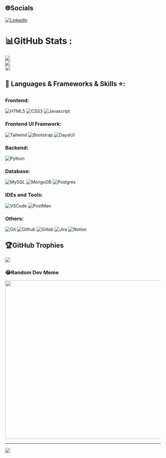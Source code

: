 
## 🌐Socials
[![LinkedIn](https://img.shields.io/badge/LinkedIn-%230077B5.svg?logo=linkedin&logoColor=white)](https://www.linkedin.com/in/tanakorn-priyaudom-274806230/) 

# 📊GitHub Stats :
![](https://github-readme-stats.vercel.app/api?username=tnknkt&theme=radical&hide_border=false&include_all_commits=false&count_private=false)<br/>
![](https://github-readme-streak-stats.herokuapp.com/?user=tnknkt&theme=radical&hide_border=false)<br/>
![](https://github-readme-stats.vercel.app/api/top-langs/?username=tnknkt&theme=radical&hide_border=false&include_all_commits=false&count_private=false&layout=compact)

## 🔨 Languages & Frameworks & Skills ⭐️:

### Frontend:
![HTML5](https://img.shields.io/badge/-HTML5-E34F26?style=for-the-badge&logo=html5&logoColor=white)
![CSS3](https://img.shields.io/badge/-CSS3-1572B6?style=for-the-badge&logo=css3)
![Javascript](https://img.shields.io/badge/JavaScript-F7DF1E.svg?style=for-the-badge&logo=javascript&logoColor=white)

### Frontend UI Framwork:
![Tailwind](https://img.shields.io/badge/TailwindCSS-06B6D4?style=for-the-badge&logo=tailwindcss&logoColor=white)
![Bootstrap](https://img.shields.io/badge/-Bootstrap-563D7C?style=for-the-badge&logo=bootstrap&logoColor=white)
![DaysiUI](https://img.shields.io/badge/-DaisyUI-1D232A?style=for-the-badge&logo=daisyui&logoColor=white)

### Backend:
![Python](https://img.shields.io/badge/python-3670A0?style=for-the-badge&logo=python&logoColor=ffdd54)

### Database:
![MySQL](https://img.shields.io/badge/MySQL-005C84?style=for-the-badge&logo=mysql&logoColor=white)
![MongoDB](https://img.shields.io/badge/MongoDB-4EA94B?style=for-the-badge&logo=mongodb&logoColor=white)
![Postgres](https://img.shields.io/badge/postgres-%23316192.svg?style=for-the-badge&logo=postgresql&logoColor=white)

### IDEs and Tools:
![VSCode](https://img.shields.io/badge/Visual_Studio_Code-0078D4?style=for-the-badge&logo=visual%20studio%20code&logoColor=white)
![PostMan](https://img.shields.io/badge/PostMan-F86934?style=for-the-badge&logo=postman&logoColor=white)

### Others:
![Git](https://img.shields.io/badge/GIT-E44C30?style=for-the-badge&logo=git&logoColor=white)
![Github](https://img.shields.io/badge/Github-22272E?style=for-the-badge&logo=github&logoColor=white)
![Gitlab](https://img.shields.io/badge/Gitlab-FCA326?style=for-the-badge&logo=gitlab&logoColor=white)
![Jira](https://img.shields.io/badge/jira-%230A0FFF.svg?style=for-the-badge&logo=jira&logoColor=white)
![Notion](https://img.shields.io/badge/Notion-000000?style=for-the-badge&logo=notion&logoColor=white)




## 🏆GitHub Trophies
![](https://github-trophies.vercel.app/?username=tnknkt&theme=monokai&no-frame=false&no-bg=false&margin-w=4)

### 😂Random Dev Meme
<img src="https://random-memer.herokuapp.com/" width="512px"/>

---
[![](https://visitcount.itsvg.in/api?id=tnknkt&icon=4&color=10)](https://visitcount.itsvg.in)



<!--
**tnknkt/tnknkt** is a ✨ _special_ ✨ repository because its `README.md` (this file) appears on your GitHub profile.

Here are some ideas to get you started:

- 🔭 I’m currently working on ...
- 🌱 I’m currently learning ...
- 👯 I’m looking to collaborate on ...
- 🤔 I’m looking for help with ...
- 💬 Ask me about ...
- 📫 How to reach me: ...
- 😄 Pronouns: ...
- ⚡ Fun fact: ...


-->

